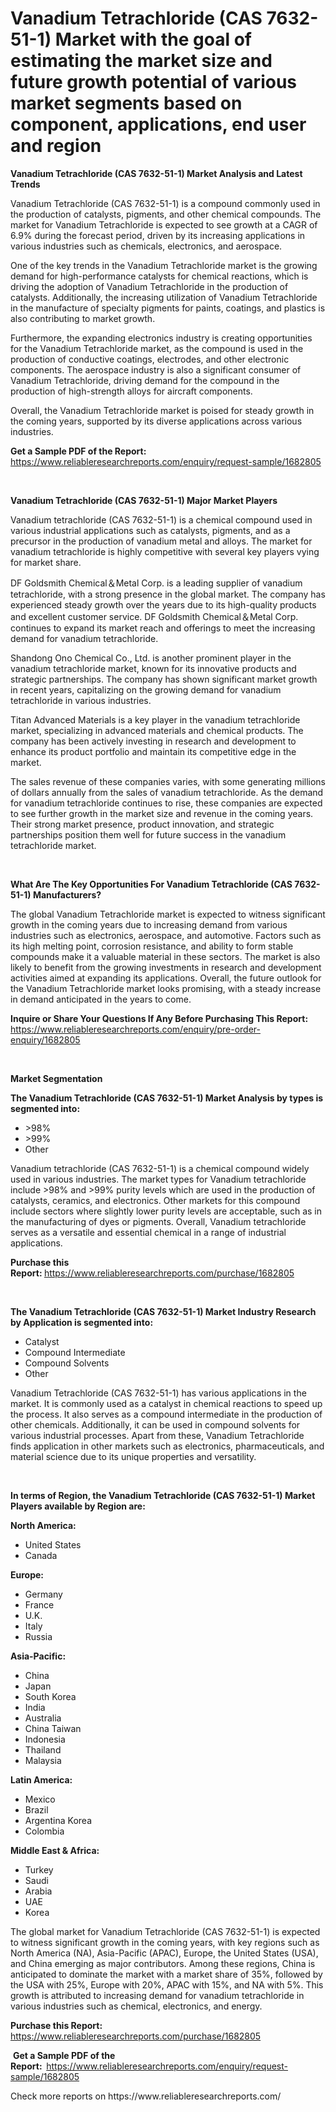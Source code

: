 <p><h1>Vanadium Tetrachloride (CAS 7632-51-1) Market with the goal of estimating the market size and future growth potential of various market segments based on component, applications, end user and region</h1></p><p><strong>Vanadium Tetrachloride (CAS 7632-51-1) Market Analysis and Latest Trends</strong></p>
<p><p>Vanadium Tetrachloride (CAS 7632-51-1) is a compound commonly used in the production of catalysts, pigments, and other chemical compounds. The market for Vanadium Tetrachloride is expected to see growth at a CAGR of 6.9% during the forecast period, driven by its increasing applications in various industries such as chemicals, electronics, and aerospace.</p><p>One of the key trends in the Vanadium Tetrachloride market is the growing demand for high-performance catalysts for chemical reactions, which is driving the adoption of Vanadium Tetrachloride in the production of catalysts. Additionally, the increasing utilization of Vanadium Tetrachloride in the manufacture of specialty pigments for paints, coatings, and plastics is also contributing to market growth.</p><p>Furthermore, the expanding electronics industry is creating opportunities for the Vanadium Tetrachloride market, as the compound is used in the production of conductive coatings, electrodes, and other electronic components. The aerospace industry is also a significant consumer of Vanadium Tetrachloride, driving demand for the compound in the production of high-strength alloys for aircraft components.</p><p>Overall, the Vanadium Tetrachloride market is poised for steady growth in the coming years, supported by its diverse applications across various industries.</p></p>
<p><strong>Get a Sample PDF of the Report:&nbsp;</strong> <a href="https://www.reliableresearchreports.com/enquiry/request-sample/1682805">https://www.reliableresearchreports.com/enquiry/request-sample/1682805</a></p>
<p>&nbsp;</p>
<p><strong>Vanadium Tetrachloride (CAS 7632-51-1) Major Market Players</strong></p>
<p><p>Vanadium tetrachloride (CAS 7632-51-1) is a chemical compound used in various industrial applications such as catalysts, pigments, and as a precursor in the production of vanadium metal and alloys. The market for vanadium tetrachloride is highly competitive with several key players vying for market share.</p><p>DF Goldsmith Chemical＆Metal Corp. is a leading supplier of vanadium tetrachloride, with a strong presence in the global market. The company has experienced steady growth over the years due to its high-quality products and excellent customer service. DF Goldsmith Chemical＆Metal Corp. continues to expand its market reach and offerings to meet the increasing demand for vanadium tetrachloride.</p><p>Shandong Ono Chemical Co., Ltd. is another prominent player in the vanadium tetrachloride market, known for its innovative products and strategic partnerships. The company has shown significant market growth in recent years, capitalizing on the growing demand for vanadium tetrachloride in various industries.</p><p>Titan Advanced Materials is a key player in the vanadium tetrachloride market, specializing in advanced materials and chemical products. The company has been actively investing in research and development to enhance its product portfolio and maintain its competitive edge in the market.</p><p>The sales revenue of these companies varies, with some generating millions of dollars annually from the sales of vanadium tetrachloride. As the demand for vanadium tetrachloride continues to rise, these companies are expected to see further growth in the market size and revenue in the coming years. Their strong market presence, product innovation, and strategic partnerships position them well for future success in the vanadium tetrachloride market.</p></p>
<p>&nbsp;</p>
<p><strong>What Are The Key Opportunities For Vanadium Tetrachloride (CAS 7632-51-1) Manufacturers?</strong></p>
<p><p>The global Vanadium Tetrachloride market is expected to witness significant growth in the coming years due to increasing demand from various industries such as electronics, aerospace, and automotive. Factors such as its high melting point, corrosion resistance, and ability to form stable compounds make it a valuable material in these sectors. The market is also likely to benefit from the growing investments in research and development activities aimed at expanding its applications. Overall, the future outlook for the Vanadium Tetrachloride market looks promising, with a steady increase in demand anticipated in the years to come.</p></p>
<p><strong>Inquire or Share Your Questions If Any Before Purchasing This Report:</strong> <a href="https://www.reliableresearchreports.com/enquiry/pre-order-enquiry/1682805">https://www.reliableresearchreports.com/enquiry/pre-order-enquiry/1682805</a></p>
<p>&nbsp;</p>
<p><strong>Market Segmentation</strong></p>
<p><strong>The Vanadium Tetrachloride (CAS 7632-51-1) Market Analysis by types is segmented into:</strong></p>
<p><ul><li>>98%</li><li>>99%</li><li>Other</li></ul></p>
<p><p>Vanadium tetrachloride (CAS 7632-51-1) is a chemical compound widely used in various industries. The market types for Vanadium tetrachloride include >98% and >99% purity levels which are used in the production of catalysts, ceramics, and electronics. Other markets for this compound include sectors where slightly lower purity levels are acceptable, such as in the manufacturing of dyes or pigments. Overall, Vanadium tetrachloride serves as a versatile and essential chemical in a range of industrial applications.</p></p>
<p><strong>Purchase this Report:&nbsp;</strong><a href="https://www.reliableresearchreports.com/purchase/1682805">https://www.reliableresearchreports.com/purchase/1682805</a></p>
<p>&nbsp;</p>
<p><strong>The Vanadium Tetrachloride (CAS 7632-51-1) Market Industry Research by Application is segmented into:</strong></p>
<p><ul><li>Catalyst</li><li>Compound Intermediate</li><li>Compound Solvents</li><li>Other</li></ul></p>
<p><p>Vanadium Tetrachloride (CAS 7632-51-1) has various applications in the market. It is commonly used as a catalyst in chemical reactions to speed up the process. It also serves as a compound intermediate in the production of other chemicals. Additionally, it can be used in compound solvents for various industrial processes. Apart from these, Vanadium Tetrachloride finds application in other markets such as electronics, pharmaceuticals, and material science due to its unique properties and versatility.</p></p>
<p>&nbsp;</p>
<p><strong>In terms of Region, the Vanadium Tetrachloride (CAS 7632-51-1) Market Players available by Region are:</strong></p>
<p>
    <p> <strong> North America: </strong>
        <ul>
            <li>United States</li>
            <li>Canada</li>
        </ul>
        </p> 
    <p> <strong> Europe: </strong>
        <ul>
            <li>Germany</li>
            <li>France</li>
            <li>U.K.</li>
            <li>Italy</li>
            <li>Russia</li>
        </ul>
        </p> 
    <p> <strong> Asia-Pacific: </strong>
        <ul>
            <li>China</li>
            <li>Japan</li>
            <li>South Korea</li>
            <li>India</li>
            <li>Australia</li>
            <li>China Taiwan</li>
            <li>Indonesia</li>
            <li>Thailand</li>
            <li>Malaysia</li>
        </ul>
        </p> 
    <p> <strong> Latin America: </strong>
        <ul>
            <li>Mexico</li>
            <li>Brazil</li>
            <li>Argentina Korea</li>
            <li>Colombia</li>
        </ul>
        </p> 
    <p> <strong> Middle East & Africa: </strong>
        <ul>
            <li>Turkey</li>
            <li>Saudi</li>
            <li>Arabia</li>
            <li>UAE</li>
            <li>Korea</li>
        </ul>
    </p>
    </p>
<p><p>The global market for Vanadium Tetrachloride (CAS 7632-51-1) is expected to witness significant growth in the coming years, with key regions such as North America (NA), Asia-Pacific (APAC), Europe, the United States (USA), and China emerging as major contributors. Among these regions, China is anticipated to dominate the market with a market share of 35%, followed by the USA with 25%, Europe with 20%, APAC with 15%, and NA with 5%. This growth is attributed to increasing demand for vanadium tetrachloride in various industries such as chemical, electronics, and energy.</p></p>
<p><strong>Purchase this Report: </strong><a href="https://www.reliableresearchreports.com/purchase/1682805">https://www.reliableresearchreports.com/purchase/1682805</a></p>
<p>&nbsp;<strong>Get a Sample PDF of the Report:&nbsp;&nbsp;</strong><a href="https://www.reliableresearchreports.com/enquiry/request-sample/1682805">https://www.reliableresearchreports.com/enquiry/request-sample/1682805</a></p>
<p><strong></strong></p>
<p>Check more reports on https://www.reliableresearchreports.com/</p>